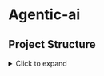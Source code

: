 # Agentic-ai

## Project Structure

<details>
<summary>Click to expand</summary>

Agentic-ai
├── README.md
└── basic_workflows
    └── basic_workflows.ipynb

</details>
